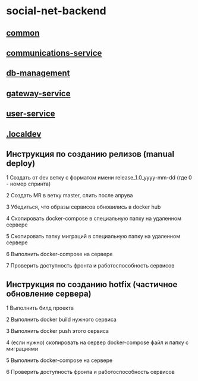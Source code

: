 # social-net-backend

## [common](./common/README.md)

## [communications-service](./communications-service/README.md)

## [db-management](./db-management/README.md)

## [gateway-service](./gateway-service/README.md)

## [user-service](./user-service/README.md)

## [.localdev](./.localdev/README.md)

## Инструкция по созданию релизов (manual deploy)
1 Создать от dev ветку с форматом имени release_1.0_yyyy-mm-dd (где 0 - номер спринта)

2 Создать MR в ветку master, слить после апрува

3 Убедиться, что образы сервисов обновились в docker hub

4 Cкопировать docker-compose в специальную папку на удаленном сервере

5 Скопировать папку миграций в специальную папку на удаленном сервере

6 Выполнить docker-compose на сервере

7 Проверить доступность фронта и работоспособность сервисов

## Инструкция по созданию hotfix (частичное обновление сервера)
1 Выполнить билд проекта

2 Выполнить docker build нужного сервиса

3 Выполнить docker push этого сервиса

4 (если нужно) скопировать на сервер docker-compose файл и папку с миграциями

5 Выполнить docker-compose на сервере

6 Проверить доступность фронта и работоспособность сервисов